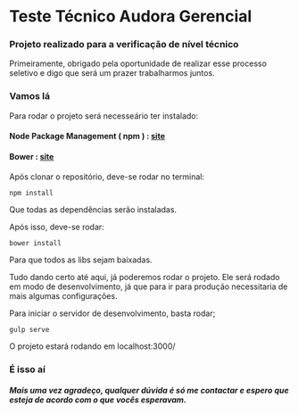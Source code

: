 # Teste Técnico Audora Gerencial

### Projeto realizado para a verificação de nível técnico

Primeiramente, obrigado pela oportunidade de realizar esse processo seletivo e digo que será um prazer trabalharmos juntos.

### Vamos lá

Para rodar o projeto será necesseário ter instalado:

#### Node Package Management ( npm ) : [site](https://nodejs.org/)
#### Bower : [site](https://bower.io/)


Após clonar o repositório, deve-se rodar no terminal:
```
npm install
```
Que todas as dependências serão instaladas.

Após isso, deve-se rodar:
```
bower install
```
Para que todos as libs sejam baixadas.

Tudo dando certo até aqui, já poderemos rodar o projeto. Ele será rodado em modo de desenvolvimento, já que para ir para produção necessitaria de mais algumas configurações.

Para iniciar o servidor de desenvolvimento, basta rodar;
```
gulp serve
```

O projeto estará rodando em localhost:3000/

### É isso aí 

##### Mais uma vez agradeço, qualquer dúvida é só me contactar e espero que esteja de acordo com o que vocês esperavam.
